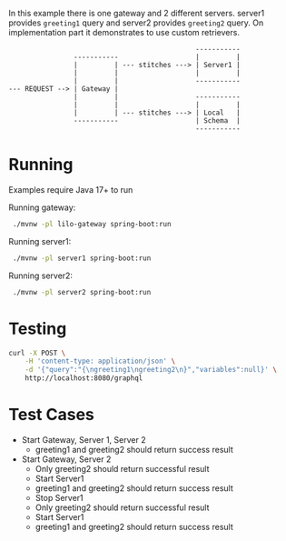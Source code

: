 In this example there is one gateway and 2 different servers. server1 provides `greeting1` query and
server2 provides `greeting2` query. On implementation part it demonstrates to use custom retrievers.

```
                                              -----------
                -----------                   |         |
                |         | --- stitches ---> | Server1 |
                |         |                   |         |
                |         |                   -----------
--- REQUEST --> | Gateway |
                |         |                   -----------
                |         |                   |         |
                |         | --- stitches ---> | Local   |
                -----------                   | Schema  |
                                              -----------
```

# Running

Examples require Java 17+ to run

Running gateway:

```bash
 ./mvnw -pl lilo-gateway spring-boot:run
```

Running server1:

```bash
 ./mvnw -pl server1 spring-boot:run
```

Running server2:

```bash
 ./mvnw -pl server2 spring-boot:run
```

# Testing

```bash
curl -X POST \
    -H 'content-type: application/json' \
    -d '{"query":"{\ngreeting1\ngreeting2\n}","variables":null}' \
    http://localhost:8080/graphql
```

# Test Cases

- Start Gateway, Server 1, Server 2
  - greeting1 and greeting2 should return success result
- Start Gateway, Server 2
  - Only greeting2 should return successful result
  - Start Server1
  - greeting1 and greeting2 should return success result
  - Stop Server1
  - Only greeting2 should return successful result
  - Start Server1
  - greeting1 and greeting2 should return success result
